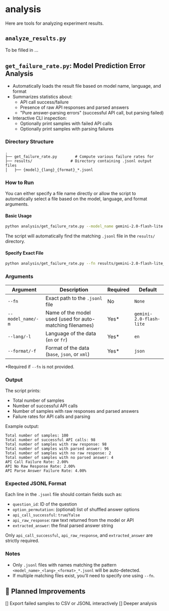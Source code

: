 # analysis

Here are tools for analyzing experiment results.

## `analyze_results.py`

To be filled in ...

## `get_failure_rate.py`: Model Prediction Error Analysis

- Automatically loads the result file based on model name, language, and format
- Summarizes statistics about:
  - API call success/failure
  - Presence of raw API responses and parsed answers
  - "Pure answer-parsing errors" (successful API call, but parsing failed)
- Interactive CLI inspection:
  - Optionally print samples with failed API calls
  - Optionally print samples with parsing failures

### Directory Structure

```
.
├── get_failure_rate.py        # Compute various failure rates for
├── results/                 # Directory containing .jsonl output files
│   ├── {model}_{lang}_{format}_*.jsonl

```

### How to Run

You can either specify a file name directly or allow the script to automatically select a file based on the model, language, and format arguments.

#### Basic Usage

```bash
python analysis/get_failure_rate.py --model_name gemini-2.0-flash-lite --lang en --format json
```

The script will automatically find the matching `.jsonl` file in the `results/` directory.

#### Specify Exact File

```bash
python analysis/get_failure_rate.py --fn results/gemini-2.0-flash-lite_en_json_20250509-110927.jsonl
```

### Arguments

| Argument          | Description                                               | Required | Default |
| ----------------- | --------------------------------------------------------- | -------- | ------- |
| `--fn`            | Exact path to the `.jsonl` file                           | No       | `None`  |
| `--model_name/-m` | Name of the model used (used for auto-matching filenames) | Yes\*    | `gemini-2.0-flash-lite` |
| `--lang/-l`       | Language of the data (`en` or `fr`)                       | Yes\*    | `en`    |
| `--format/-f`     | Format of the data (`base`, `json`, or `xml`)             | Yes\*    | `json`  |

\*Required if `--fn` is not provided.

### Output

The script prints:

* Total number of samples
* Number of successful API calls
* Number of samples with raw responses and parsed answers
* Failure rates for API calls and parsing

Example output:

```
Total number of samples: 100
Total number of successful API calls: 98
Total number of samples with raw response: 98
Total number of samples with parsed answer: 96
Total number of samples with no raw response: 2
Total number of samples with no parsed answer: 4
API Call Failure Rate: 2.00%
API No Raw Response Rate: 2.00%
API Parse Answer Failure Rate: 4.00%
```

### Expected JSONL Format

Each line in the `.jsonl` file should contain fields such as:

- `question_id`: ID of the question
- `option_permutation`: (optional) list of shuffled answer options
- `api_call_successful`: `true`/`false`
- `api_raw_response`: raw text returned from the model or API
- `extracted_answer`: the final parsed answer string

Only `api_call_successful`, `api_raw_response`, and `extracted_answer` are strictly required.


### Notes

* Only `.jsonl` files with names matching the pattern `<model_name>_<lang>_<format>_*.jsonl` will be auto-detected.
* If multiple matching files exist, you'll need to specify one using `--fn`.

## 🔧 Planned Improvements

[] Export failed samples to CSV or JSONL interactively
[] Deeper analysis
